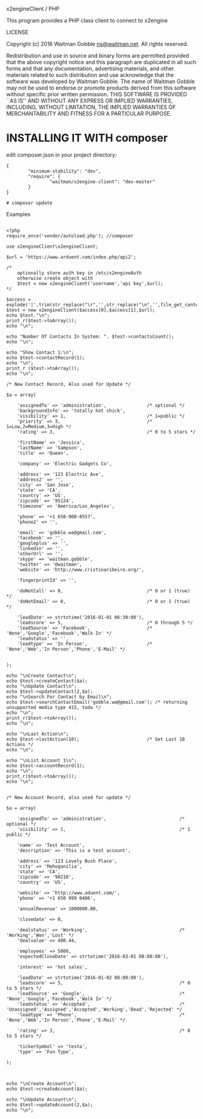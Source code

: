 
x2engineClient / PHP

This program provides a PHP class client to connect to x2engine 

LICENSE

Copyright (c) 2016 Waitman Gobble <ns@waitman.net>.
All rights reserved.

Redistribution and use in source and binary forms are permitted
provided that the above copyright notice and this paragraph are
duplicated in all such forms and that any documentation,
advertising materials, and other materials related to such
distribution and use acknowledge that the software was developed
by Waitman Gobble. The name of Waitman Gobble may not be used to 
endorse or promote products derived from this software without 
specific prior written permission. THIS SOFTWARE IS PROVIDED ``AS IS'' 
AND WITHOUT ANY EXPRESS OR IMPLIED WARRANTIES, INCLUDING, WITHOUT 
LIMITATION, THE IMPLIED WARRANTIES OF MERCHANTABILITY AND FITNESS 
FOR A PARTICULAR PURPOSE.


# INSTALLING IT WITH composer

edit composer.json in your project directory:
```
{
        "minimum-stability": "dev",
        "require": {
                "waitman/x2engine-client": "dev-master"
        }
}
```

```
# composer update
```


Examples

```

<?php
require_once('vendor/autoload.php'); //composer

use x2engineClient\x2engineClient;

$url = 'https://www.arduent.com/index.php/api2';

/* 
	optionally store auth key in /etc/x2engineAuth 
	otherwise create object with 
	$test = new x2engineClient('username','api key',$url);
*/

$access = explode('|',trim(str_replace("\r",'',str_replace("\n",'',file_get_contents('/etc/x2engineAuth')))));
$test = new x2engineClient($access[0],$access[1],$url);
echo $test."\n";
print_r($test->toArray());
echo "\n";

echo "Number Of Contacts In System: ". $test->contactsCount();
echo "\n";

echo "Show Contact 1:\n";
echo $test->contactRecord(1);
echo "\n";
print_r ($test->toArray());
echo "\n";

/* New Contact Record, Also used for Update */

$a = array(

	'assignedTo' => 'administration',				/* optional */
    'backgroundInfo' => 'totally hot chick',
    'visibility' => 1, 								/* 1=public */
    'priority' => 3, 								/* 1=Low,2=Medium,3=High */
    'rating' => 3,									/* 0 to 5 stars */
    
    'firstName' => 'Jessica',
    'lastName' => 'Sampson',
    'title' => 'Queen',

    'company' => 'Electric Gadgets Co',

    'address' => '123 Electric Ave',
    'address2' => '',
    'city' => 'San Jose',
    'state' => 'CA',
    'country' => 'US',
    'zipcode' => '95124',
	'timezone' => 'America/Los_Angeles',

    'phone' => '+1 650-900-8557',
    'phone2' => '',

    'email' => 'gobble.wa@gmail.com',    
    'facebook' => '',
	'googleplus' => '',
    'linkedin' => '',
    'otherUrl' => '',
    'skype' => 'waitman.gobble',
    'twitter' => '@waitman',
    'website' => 'http://www.cristinaribeiro.org/',
    
	'fingerprintId' => '',

    'doNotCall' => 0, 								/* 0 or 1 (true) */
    'doNotEmail' => 0,								/* 0 or 1 (true) */
    
    'leadDate' => strtotime('2016-01-01 06:30:00'),
    'leadscore' => 5, 								/* 0 through 5 */
    'leadSource' => 'Facebook', 					/* 'None','Google','Facebook','Walk In' */
    'leadstatus' => '',
    'leadtype' => 'In Person', 						/* 'None','Web','In Person','Phone','E-Mail' */

    
);

echo "\nCreate Contact\n";
echo $test->createContact($a);
echo "\nUpdate Contact\n";
echo $test->updateContact(2,$a);
echo "\nSearch For Contact by Email\n";
echo $test->searchContactEmail('gobble.wa@gmail.com'); /* returning unsupported media type 415, todo */
echo "\n";
print_r($test->toArray());
echo "\n";

echo "\nLast Action\n";
echo $test->lastAction(10); 						/* Get Last 10 Actions */
echo "\n";

echo "\nList Account 1\n";
echo $test->accountRecord(1);
echo "\n";
print_r($test->toArray());
echo "\n";


/* New Account Record, also used for update */

$a = array(

	'assignedTo' => 'administration',							/* optional */
	'visibility' => 1,											/* 1 public */

    'name' => 'Test Account',
	'description' => 'This is a test account',
	
    'address' => '123 Lovely Bush Place',
    'city' => 'Mahoganilia',
    'state' => 'CA',
    'zipcode' => '90210',
    'country' => 'US',
            
    'website' => 'http://www.aduent.com/',
    'phone' => '+1 650 999 0406',
            
    'annualRevenue' => 1000000.00,
        
    'closedate' => 0,
    
    'dealstatus' => 'Working',									/* 'Working','Won','Lost' */
    'dealvalue' => 400.44,
    
    'employees' => 5000,
    'expectedCloseDate' => strtotime('2016-03-01 08:00:00'),

    'interest' => 'hot sales',

    'leadDate' => strtotime('2016-01-02 08:00:00'),
    'leadscore' => 5,											/* 0 to 5 stars */
    'leadSource' => 'Google',									/* 'None','Google','Facebook','Walk In' */
    'leadstatus' => 'Accepted',									/* 'Unassigned','Assigned','Accepted','Working','Dead','Rejected' */
    'leadtype' => 'Phone',										/* 'None','Web','In Person','Phone','E-Mail' */
 
    'rating' => 3,												/* 0 to 5 stars */

    'tickerSymbol' => 'testa',
    'type' => 'Fun Type',
        
);



echo "\nCreate Account\n";
echo $test->createAccount($a);

echo "\nUpdate Account\n";
echo $test->updateAccount(2,$a);
echo "\n";
```
